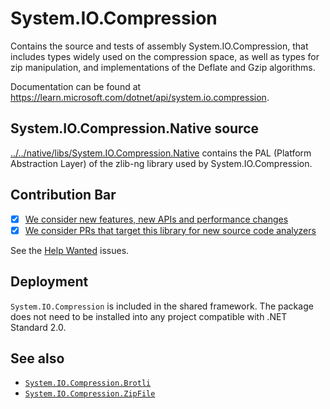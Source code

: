 # System.IO.Compression
Contains the source and tests of assembly System.IO.Compression, that includes types widely used on the compression space, as well as types for zip manipulation, and implementations of the Deflate and Gzip algorithms.

Documentation can be found at https://learn.microsoft.com/dotnet/api/system.io.compression.

## System.IO.Compression.Native source
[../../native/libs/System.IO.Compression.Native](../../native/libs/System.IO.Compression.Native) contains the PAL (Platform Abstraction Layer) of the zlib-ng library used by System.IO.Compression.

## Contribution Bar
- [x] [We consider new features, new APIs and performance changes](../../libraries/README.md#primary-bar)
- [x] [We consider PRs that target this library for new source code analyzers](../../libraries/README.md#secondary-bars)

See the [Help Wanted](https://github.com/dotnet/runtime/issues?q=is%3Aopen+is%3Aissue+label%3Aarea-System.IO.Compression+label%3A%22help+wanted%22) issues.

## Deployment
`System.IO.Compression` is included in the shared framework. The package does not need to be installed into any project compatible with .NET Standard 2.0.

## See also
 - [`System.IO.Compression.Brotli`](../System.IO.Compression.Brotli#readme)
 - [`System.IO.Compression.ZipFile`](../System.IO.Compression.ZipFile#readme)